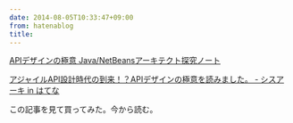 ```yaml
---
date: 2014-08-05T10:33:47+09:00
from: hatenablog
title: 
---
```


<p></p><a href="http://www.amazon.co.jp/exec/obidos/ASIN/484433591X/r7kamura07-22/">APIデザインの極意 Java/NetBeansアーキテクト探究ノート</a>

<p><a href="http://kozake.hatenablog.com/entry/2014/08/03/232443">アジャイルAPI設計時代の到来！？APIデザインの極意を読みました。 - シスアーキ in はてな</a></p>

<p>この記事を見て買ってみた。今から読む。</p>

